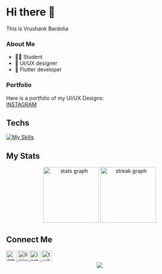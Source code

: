# Hi there 👋

This is Vrushank Bardolia

### About Me

- 👨‍🎓 Student 
- 🎨 UI/UX designer 
- 📱 Flutter developer 

### Portfolio
Here is a portfolio of my UI/UX Designs: <br>
[INSTAGRAM](https://instagram.com/vb_uix)

## Techs

[![My Skills](https://skillicons.dev/icons?i=flutter,dart,androidstudio,firebase,postman,figma,github,python,html,css,vscode,java,php,laravel)](https://skillicons.dev)

## My Stats

<div align="center">
  <img src="https://github-readme-stats.vercel.app/api?username=VrushankBardolia&hide_title=false&hide_rank=false&show_icons=true&include_all_commits=true&count_private=true&disable_animations=false&theme=dark&locale=en&hide_border=true&order=1" height="150" alt="stats graph"  />
  <img src="https://streak-stats.demolab.com?user=VrushankBardolia&locale=en&mode=daily&theme=dark&hide_border=true&border_radius=5&order=3" height="150" alt="streak graph"  />
</div>

## Connect Me

<div align="left">
  <a href="mailto:vrushank1793@gmail.com" target="_blank">
    <img src="https://img.shields.io/static/v1?message=Gmail&logo=gmail&label=&color=D14836&logoColor=white&labelColor=&style=for-the-badge" height="28" alt="gmail logo"  />
  </a>
  <a href="https://www.linkedin.com/in/vrushank-bardolia/" target="_blank">
    <img src="https://img.shields.io/static/v1?message=LinkedIn&logo=linkedin&label=&color=0077B5&logoColor=white&labelColor=&style=for-the-badge" height="28" alt="linkedin logo"  />
  </a>
  <a href="https://www.instagram.com/vrushank_17/" target="_blank">
    <img src="https://img.shields.io/static/v1?message=Instagram&logo=instagram&label=&color=E4405F&logoColor=white&labelColor=&style=for-the-badge" height="28" alt="instagram logo"  />
  </a>
  <a href="https://twitter.com/Vrushank_Tweets" target="_blank">
    <img src="https://img.shields.io/static/v1?message=Twitter&logo=twitter&label=&color=1DA1F2&logoColor=white&labelColor=&style=for-the-badge" height="28" alt="twitter logo"  />
  </a>
</div>


<div align="center">
  <img src="https://profile-counter.glitch.me/VrushankBardolia/count.svg?"  />
</div>
